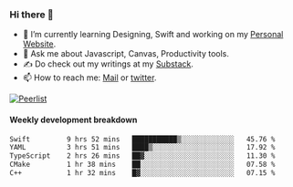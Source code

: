 ### Hi there 👋

- 🌱 I’m currently learning Designing, Swift and working on my [Personal Website](https://kvaishak.com/).
- 💬 Ask me about Javascript, Canvas,  Productivity tools. 
- :writing_hand: Do check out my writings at my [Substack](https://kvaishak.substack.com/).
- 📫 How to reach me: [Mail](mailto:vaishak.kaippanchery@gmail.com) or [twitter](https://twitter.com/kvaishack).

[![Peerlist](https://github-readme-badge.peerlist.io/api/vaishak)](https://peerlist.io/vaishak)

#### Weekly development breakdown

<!--START_SECTION:waka-->

```txt
Swift         9 hrs 52 mins   ███████████▒░░░░░░░░░░░░░   45.76 %
YAML          3 hrs 51 mins   ████▒░░░░░░░░░░░░░░░░░░░░   17.92 %
TypeScript    2 hrs 26 mins   ██▓░░░░░░░░░░░░░░░░░░░░░░   11.30 %
CMake         1 hr 38 mins    ██░░░░░░░░░░░░░░░░░░░░░░░   07.58 %
C++           1 hr 32 mins    █▓░░░░░░░░░░░░░░░░░░░░░░░   07.15 %
```

<!--END_SECTION:waka-->
